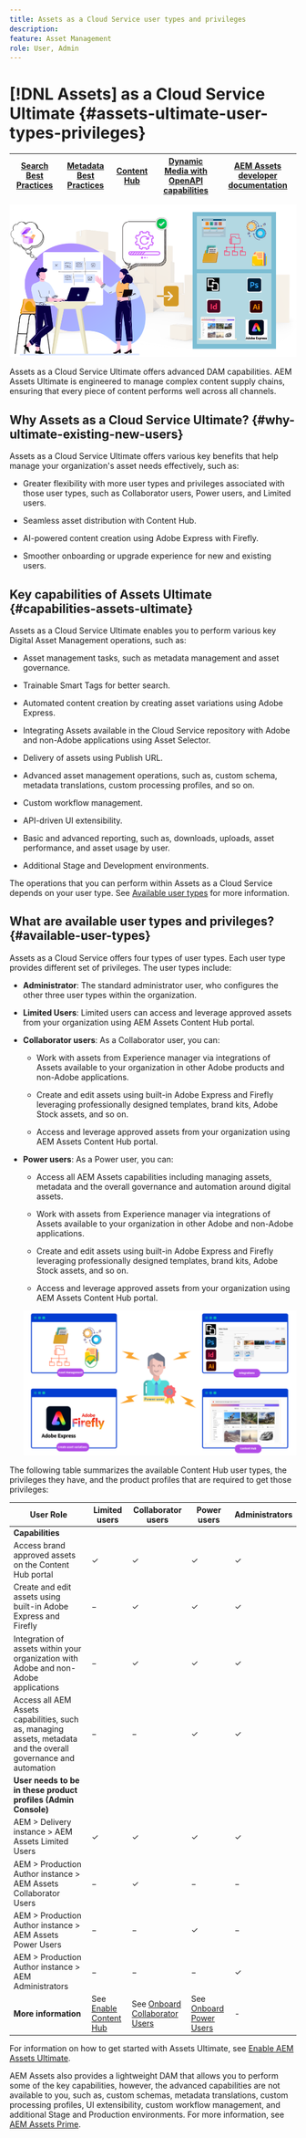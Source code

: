 ```yaml
---
title: Assets as a Cloud Service user types and privileges
description: 
feature: Asset Management
role: User, Admin
---
```

# [!DNL Assets] as a Cloud Service Ultimate {#assets-ultimate-user-types-privileges}

| [Search Best Practices](/help/assets/search-best-practices.md) |[Metadata Best Practices](/help/assets/metadata-best-practices.md)|[Content Hub](/help/assets/product-overview.md)|[Dynamic Media with OpenAPI capabilities](/help/assets/dynamic-media-open-apis-overview.md)|[AEM Assets developer documentation](https://developer.adobe.com/experience-cloud/experience-manager-apis/)|
| ------------- | --------------------------- |---------|----|-----|

![Assets as a Cloud Service Ultimate](/help/assets/assets/aem-assets-ultimate-banner.png)

Assets as a Cloud Service Ultimate offers advanced DAM capabilities. AEM Assets Ultimate is engineered to manage complex content supply chains, ensuring that every piece of content performs well across all channels. 

## Why Assets as a Cloud Service Ultimate? {#why-ultimate-existing-new-users}

Assets as a Cloud Service Ultimate offers various key benefits that help manage your organization's asset needs effectively, such as:

* Greater flexibility with more user types and privileges associated with those user types, such as Collaborator users, Power users, and Limited users.

* Seamless asset distribution with Content Hub.

* AI-powered content creation using Adobe Express with Firefly.

* Smoother onboarding or upgrade experience for new and existing users.

## Key capabilities of Assets Ultimate {#capabilities-assets-ultimate}

Assets as a Cloud Service Ultimate enables you to perform various key Digital Asset Management operations, such as:

* Asset management tasks, such as metadata management and asset governance.

* Trainable Smart Tags for better search.

* Automated content creation by creating asset variations using Adobe Express.

* Integrating Assets available in the Cloud Service repository with Adobe and non-Adobe applications using Asset Selector.

* Delivery of assets using Publish URL.

* Advanced asset management operations, such as, custom schema, metadata translations, custom processing profiles, and so on.

* Custom workflow management.

* API-driven UI extensibility.

* Basic and advanced reporting, such as, downloads, uploads, asset performance, and asset usage by user.

* Additional Stage and Development environments.

The operations that you can perform within Assets as a Cloud Service depends on your user type. See [Available user types](#available-user-types) for more information.


## What are available user types and privileges? {#available-user-types}

Assets as a Cloud Service offers four types of user types. Each user type provides different set of privileges. The user types include:

* **Administrator**: The standard administrator user, who configures the other three user types within the organization.

* **Limited Users**: Limited users can access and leverage approved assets from your organization using AEM Assets Content Hub portal.

* **Collaborator users**: As a Collaborator user, you can:

   * Work with assets from Experience manager via integrations of Assets available to your organization in other Adobe products and non-Adobe applications.

   * Create and edit assets using built-in Adobe Express and Firefly leveraging professionally designed templates, brand kits, Adobe Stock assets, and so on.

   * Access and leverage approved assets from your organization using AEM Assets Content Hub portal.

* **Power users**: As a Power user, you can:

   * Access all AEM Assets capabilities including managing assets, metadata and the overall governance and automation around digital assets. 
   
   * Work with assets from Experience manager via integrations of Assets available to your organization in other Adobe and non-Adobe applications.

   * Create and edit assets using built-in Adobe Express and Firefly leveraging professionally designed templates, brand kits, Adobe Stock assets, and so on.

   * Access and leverage approved assets from your organization using AEM Assets Content Hub portal.

   ![Assets as a Cloud Service Power user](/help/assets/assets/assets-cs-power-users.png)

The following table summarizes the available Content Hub user types, the privileges they have, and the product profiles that are required to get those privileges:


| User Role    | Limited users | Collaborator users  | Power users | Administrators |
|---------------|----------|----------|-------------------------|---|
| **Capabilities**|
| Access brand approved assets on the Content Hub portal |&#10003; | &#10003;|   &#10003;  |&#10003;|
| Create and edit assets using built-in Adobe Express and Firefly    | &minus; |  &#10003; | &#10003;   |&#10003;|
| Integration of assets within your organization with Adobe and non-Adobe applications     |  &minus; |   &#10003; |     &#10003;   | &#10003;|
| Access all AEM Assets capabilities, such as, managing assets, metadata and the overall governance and automation        | &minus; | &minus; |    &#10003;   |&#10003;|
| **User needs to be in these product profiles (Admin Console)**|
| AEM > Delivery instance > AEM Assets Limited Users | &#10003;  | &#10003;  |   &#10003;     |&#10003;|
| AEM > Production Author instance > AEM Assets Collaborator Users         | &minus; | &#10003; |   &minus;    |&minus;|
| AEM > Production Author instance > AEM Assets Power Users |  &minus; | &minus; | &#10003;  |&minus;|
| AEM > Production Author instance > AEM Administrators | &minus;  | &minus; | &minus;  |&#10003;|
| **More information**          | See [Enable Content Hub](/help/assets/enable-assets-ultimate.md##enable-assets-ultimate-new-users) | See [Onboard Collaborator Users](/help/assets/enable-assets-ultimate.md#onboard-collaborator-users)  | See [Onboard Power Users](/help/assets/enable-assets-ultimate.md#onboard-power-users)    |- |

For information on how to get started with Assets Ultimate, see [Enable AEM Assets Ultimate](/help/assets/enable-assets-ultimate.md).

AEM Assets also provides a lightweight DAM that allows you to perform some of the key capabilities, however, the advanced capabilities are not available to you, such as, custom schemas, metadata translations, custom processing profiles, UI extensibility, custom workflow management, and additional Stage and Production environments. For more information, see [AEM Assets Prime](/help/assets/assets-prime.md).